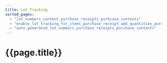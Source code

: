 ```yaml
---
title: Lot Tracking
sorted_pages:
  - "lot_numbers_content_purchase_receipts_purhcase_contents"
  - "enable_lot_tracking_for_items_purchase_receipt_add_quantities_purchase_contents"
  - "auto_generated_lot_numbers_purchase_receipts_purchase_contents"
---
```

# {{page.title}}
